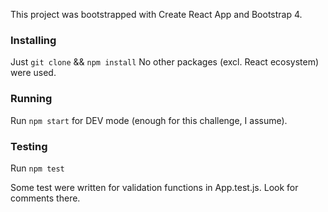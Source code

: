 This project was bootstrapped with Create React App and Bootstrap 4.

### Installing

Just `git clone` && `npm install`
No other packages (excl. React ecosystem) were used.

### Running

Run `npm start` for DEV mode (enough for this challenge, I assume).

### Testing

Run `npm test`

Some test were written for validation functions in App.test.js.
Look for comments there.
